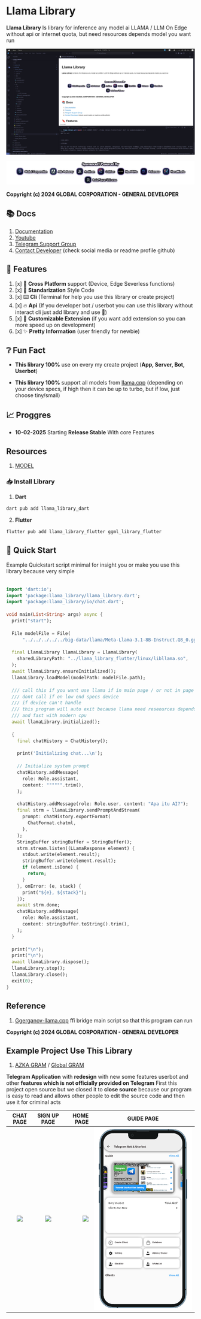 # Llama Library
 
**Llama Library** Is library for inference any model ai LLAMA / LLM On Edge without api or internet quota, but need resources depends model you want run

[![](https://raw.githubusercontent.com/General-Developer/llama_library/refs/heads/main/assets/demo_background.png)](https://youtu.be/drlqUwJEOg4)

[![](https://raw.githubusercontent.com/globalcorporation/.github/main/.github/logo/powered.png)](https://www.youtube.com/@Global_Corporation)

**Copyright (c) 2024 GLOBAL CORPORATION - GENERAL DEVELOPER**

## 📚️ Docs

1. [Documentation](https://youtube.com/@GENERAL_DEV)
2. [Youtube](https://youtube.com/@GENERAL_DEV)
3. [Telegram Support Group](https://t.me/DEVELOPER_GLOBAL_PUBLIC)
4. [Contact Developer](https://github.com/General-Developer) (check social media or readme profile github)

## 🔖️ Features

1. [x] 📱️ **Cross Platform** support (Device, Edge Severless functions)
2. [x] 📜️ **Standarization** Style Code
3. [x] ⌨️ **Cli** (Terminal for help you use this library or create project)
4. [x] 🔥️ **Api** (If you developer bot / userbot you can use this library without interact cli just add library and use 🚀️)
5. [x] 🧩️ **Customizable Extension** (if you want add extension so you can more speed up on development)
6. [x] ✨️ **Pretty Information** (user friendly for newbie)
 
## ❔️ Fun Fact

- **This library 100%** use on every my create project (**App, Server, Bot, Userbot**)

- **This library 100%** support all models from [llama.cpp](https://github.com/ggerganov/llama.cpp) (depending on your device specs, if high then it can be up to turbo, but if low, just choose tiny/small)
 
## 📈️ Proggres
 
- **10-02-2025**
  Starting **Release Stable** With core Features

## Resources

1. [MODEL](https://huggingface.co/ggml-org/Meta-Llama-3.1-8B-Instruct-Q4_0-GGUF)

### 📥️ Install Library

1. **Dart**

```bash
dart pub add llama_library_dart
```

2. **Flutter**

```bash
flutter pub add llama_library_flutter ggml_library_flutter
```

## 🚀️ Quick Start

Example Quickstart script minimal for insight you or make you use this library because very simple

```dart

import 'dart:io';
import 'package:llama_library/llama_library.dart';
import 'package:llama_library/io/chat.dart';

void main(List<String> args) async {
  print("start");

  File modelFile = File(
      "../../../../../big-data/llama/Meta-Llama-3.1-8B-Instruct.Q8_0.gguf");

  final LlamaLibrary llamaLibrary = LlamaLibrary(
    sharedLibraryPath: "../llama_library_flutter/linux/libllama.so",
  );
  await llamaLibrary.ensureInitialized();
  llamaLibrary.loadModel(modelPath: modelFile.path);

  /// call this if you want use llama if in main page / or not in page llama
  /// dont call if on low end specs device
  /// if device can't handle
  /// this program will auto exit because llama need reseources depends model
  /// and fast with modern cpu
  await llamaLibrary.initialized();

  {
    final chatHistory = ChatHistory();

    print('Initializing chat...\n');

    // Initialize system prompt
    chatHistory.addMessage(
      role: Role.assistant,
      content: """""".trim(),
    );

    chatHistory.addMessage(role: Role.user, content: "Apa itu AI?");
    final strm = llamaLibrary.sendPromptAndStream(
      prompt: chatHistory.exportFormat(
        ChatFormat.chatml,
      ),
    );
    StringBuffer stringBuffer = StringBuffer();
    strm.stream.listen((LLamaResponse element) {
      stdout.write(element.result);
      stringBuffer.write(element.result);
      if (element.isDone) {
        return;
      }
    }, onError: (e, stack) {
      print("${e}, ${stack}");
    });
    await strm.done;
    chatHistory.addMessage(
      role: Role.assistant,
      content: stringBuffer.toString().trim(),
    );
  }

  print("\n");
  print("\n");
  await llamaLibrary.dispose();
  llamaLibrary.stop();
  llamaLibrary.close();
  exit(0);
}

```

## Reference
 
1. [Ggerganov-llama.cpp](https://github.com/ggerganov/llama.cpp)
  ffi bridge main script so that this program can run


**Copyright (c) 2024 GLOBAL CORPORATION - GENERAL DEVELOPER**


## Example Project Use This Library


1. [AZKA GRAM](https://github.com/azkadev/azkagram) / [Global GRAM](https://github.com/globalcorporation/global_gram_app)
    
 **Telegram Application** with **redesign** with new some features userbot and other **features which is not officially provided on Telegram** First this project open source but we closed it to **close source** because our program is easy to read and allows other people to edit the source code and then use it for criminal acts
 
|                                                 CHAT PAGE                                                  |                                                SIGN UP PAGE                                                |                                                                                                  HOME PAGE |                                          GUIDE PAGE                                           |
|:----------------------------------------------------------------------------------------------------------:|:----------------------------------------------------------------------------------------------------------:|-----------------------------------------------------------------------------------------------------------:|:---------------------------------------------------------------------------------------------:|
| ![](https://user-images.githubusercontent.com/82513502/205481759-b6815e2f-bd5d-4d72-9570-becd3829dd36.png) | ![](https://user-images.githubusercontent.com/82513502/173319331-9e96fbe7-3e66-44b2-8577-f6685d86a368.png) | ![](https://user-images.githubusercontent.com/82513502/173319541-19a60407-f410-4e95-8ac0-d0da2eaf2457.png) | ![](https://raw.githubusercontent.com/GLXCORP/glx_bot_app/main/screenshots/home_telegram.png) |
